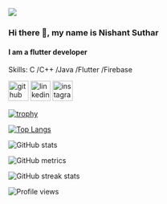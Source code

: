 ![](https://visitor-badge.glitch.me/badge?page_id=nik25s.nik25s)
<br />



### Hi there 👋, my name is Nishant Suthar
#### I am a flutter developer

Skills: C /C++ /Java /Flutter /Firebase



[<img src='https://cdn.jsdelivr.net/npm/simple-icons@3.0.1/icons/github.svg' alt='github' height='40'>](https://github.com/nik25s)  [<img src='https://cdn.jsdelivr.net/npm/simple-icons@3.0.1/icons/linkedin.svg' alt='linkedin' height='40'>](https://www.linkedin.com/in/nishant-suthar-302100215/)  [<img src='https://cdn.jsdelivr.net/npm/simple-icons@3.0.1/icons/instagram.svg' alt='instagram' height='40'>](https://www.instagram.com/nishant_suthar_25/)  

[![trophy](https://github-profile-trophy.vercel.app/?username=nik25s)](https://github.com/ryo-ma/github-profile-trophy)

[![Top Langs](https://github-readme-stats.vercel.app/api/top-langs/?username=nik25&theme=blue-green)](https://github.com/anuraghazra/github-readme-stats)

![GitHub stats](https://github-readme-stats.vercel.app/api?username=nik25s&theme=blue-green&show_icons=true)  

![GitHub metrics](https://metrics.lecoq.io/nik25s)  

![GitHub streak stats](https://github-readme-streak-stats.herokuapp.com/?user=nik25s&theme=blue-green)  

![Profile views](https://gpvc.arturio.dev/nik25s)  


